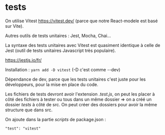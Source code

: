 # tests

On utilise Vitest https://vitest.dev/ (parce que notre React-modele est basé sur Vite).

Autres outils de tests unitaires : Jest, Mocha, Chai...

La syntaxe des tests unitaires avec Vitest est quasiment identique à celle de Jest (outil de tests unitaires Javascript très populaire).

https://jestjs.io/fr/

Installation : `yarn add -D vitest` (-D c'est comme --dev)

Dépendance de dev, parce que les tests unitaires c'est juste pour les développeurs, pour la mise en place du code.

Les fichiers de tests devront avoir l'extension _.test.js_, on peut les placer à côté des fichiers à tester ou tous dans un même dossier => on a créé un dossier _tests_ à côté de src. On peut créer des dossiers pour avoir la même structure que dans src.

On ajoute dans la partie _scripts_ de package.json :

```
"test": "vitest"
```
